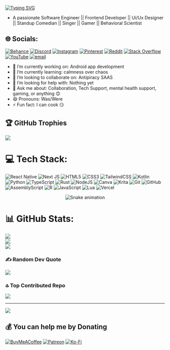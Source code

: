 [![Typing SVG](https://readme-typing-svg.demolab.com?font=Garamond&size=30&duration=3000&pause=100&color=F7F7F7&multiline=true&width=435&lines=+%E2%9A%94%EF%B8%8F+Hi+%F0%9F%91%8B%2C+I'm+Asad+Farooq)](https://git.io/typing-svg)
- A passionate Software Engineer || Frontend Developer || Ui/Ux Designer || Standup Comedian || Singer || Gamer || Behavioral Scientist
## 🌐 Socials:
[![Behance](https://img.shields.io/badge/Behance-1769ff?logo=behance&logoColor=white)](https://behance.net/techwizr) [![Discord](https://img.shields.io/badge/Discord-%237289DA.svg?logo=discord&logoColor=white)](https://discord.gg/https://discord.gg/AZWAuFTt) [![Instagram](https://img.shields.io/badge/Instagram-%23E4405F.svg?logo=Instagram&logoColor=white)](https://instagram.com/__as8___) [![Pinterest](https://img.shields.io/badge/Pinterest-%23E60023.svg?logo=Pinterest&logoColor=white)](https://pinterest.com/Asad_Far00q) [![Reddit](https://img.shields.io/badge/Reddit-%23FF4500.svg?logo=Reddit&logoColor=white)](https://reddit.com/user/TimeDirect5649) [![Stack Overflow](https://img.shields.io/badge/-Stackoverflow-FE7A16?logo=stack-overflow&logoColor=white)](https://stackoverflow.com/users/23271943) [![YouTube](https://img.shields.io/badge/YouTube-%23FF0000.svg?logo=YouTube&logoColor=white)](https://youtube.com/@@AsadFarooqSiddiqui) [![email](https://img.shields.io/badge/Email-D14836?logo=gmail&logoColor=white)](mailto:ginglejingle3@gmail.com) 

- 🔭 I’m currently working on: Android app development 
- 🌱 I’m currently learning: calmness over chaos
- 👯 I’m looking to collaborate on: Antipiracy SAAS 
- 🤔 I’m looking for help with: Nothing yet
- 💬 Ask me about: Collaboration, Tech Support, mental health support, gaming, or anything 😊 
- 😄 Pronouns: Was/Were
- ⚡ Fun fact: I can cook 😏

## 🏆 GitHub Trophies
![](https://github-profile-trophy.vercel.app/?username=Techitez0&theme=radical&no-frame=false&no-bg=false&margin-w=4)

# 💻 Tech Stack:
![React Native](https://img.shields.io/badge/react_native-%2320232a.svg?style=flat&logo=react&logoColor=%2361DAFB) ![Next JS](https://img.shields.io/badge/Next-black?style=flat&logo=next.js&logoColor=white) ![HTML5](https://img.shields.io/badge/html5-%23E34F26.svg?style=flat&logo=html5&logoColor=white) ![CSS3](https://img.shields.io/badge/css3-%231572B6.svg?style=flat&logo=css3&logoColor=white) ![TailwindCSS](https://img.shields.io/badge/tailwindcss-%2338B2AC.svg?style=flat&logo=tailwind-css&logoColor=white) ![Kotlin](https://img.shields.io/badge/kotlin-%237F52FF.svg?style=flat&logo=kotlin&logoColor=white) ![Python](https://img.shields.io/badge/python-3670A0?style=flat&logo=python&logoColor=ffdd54) ![TypeScript](https://img.shields.io/badge/typescript-%23007ACC.svg?style=flat&logo=typescript&logoColor=white) ![Rust](https://img.shields.io/badge/rust-%23000000.svg?style=flat&logo=rust&logoColor=white) ![NodeJS](https://img.shields.io/badge/node.js-6DA55F?style=flat&logo=node.js&logoColor=white) ![Canva](https://img.shields.io/badge/Canva-%2300C4CC.svg?style=flat&logo=Canva&logoColor=white) ![Krita](https://img.shields.io/badge/Krita-203759?style=flat&logo=krita&logoColor=EEF37B) ![Git](https://img.shields.io/badge/git-%23F05033.svg?style=flat&logo=git&logoColor=white) ![GitHub](https://img.shields.io/badge/github-%23121011.svg?style=flat&logo=github&logoColor=white) ![AssemblyScript](https://img.shields.io/badge/assembly%20script-%23000000.svg?style=flat&logo=assemblyscript&logoColor=white) ![R](https://img.shields.io/badge/r-%23276DC3.svg?style=flat&logo=r&logoColor=white) ![JavaScript](https://img.shields.io/badge/javascript-%23323330.svg?style=flat&logo=javascript&logoColor=%23F7DF1E) ![Lua](https://img.shields.io/badge/lua-%232C2D72.svg?style=flat&logo=lua&logoColor=white) ![Vercel](https://img.shields.io/badge/vercel-%23000000.svg?style=flat&logo=vercel&logoColor=white)







<div align="center">
  <img src="https://profile-readme-generator.com/assets/snake.svg" alt="Snake animation" />
</div>

# 📊 GitHub Stats:
![](https://github-readme-stats.vercel.app/api?username=Techitez0&theme=dark&hide_border=false&include_all_commits=false&count_private=false)<br/>
![](https://nirzak-streak-stats.vercel.app/?user=Techitez0&theme=dark&hide_border=false)<br/>
![](https://github-readme-stats.vercel.app/api/top-langs/?username=Techitez0&theme=dark&hide_border=false&include_all_commits=false&count_private=false&layout=compact)





### ✍️ Random Dev Quote
![](https://quotes-github-readme.vercel.app/api?type=horizontal&theme=dark)

### 🔝 Top Contributed Repo
![](https://github-contributor-stats.vercel.app/api?username=Techitez0&limit=5&theme=dark&combine_all_yearly_contributions=true)

---
[![](https://visitcount.itsvg.in/api?id=Techitez0&icon=0&color=2)](https://visitcount.itsvg.in)

  ## 💰 You can help me by Donating
  [![BuyMeACoffee](https://img.shields.io/badge/Buy%20Me%20a%20Coffee-ffdd00?style=for-the-badge&logo=buy-me-a-coffee&logoColor=black)](https://buymeacoffee.com/asadfarooq) [![Patreon](https://img.shields.io/badge/Patreon-F96854?style=for-the-badge&logo=patreon&logoColor=white)](https://patreon.com/AsadFarooq) [![Ko-Fi](https://img.shields.io/badge/Ko--fi-F16061?style=for-the-badge&logo=ko-fi&logoColor=white)](https://ko-fi.com/factor80357) 

  
<!-- Proudly created with GPRM ( https://gprm.itsvg.in ) -->
